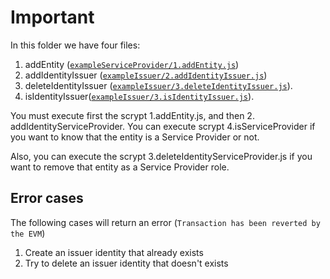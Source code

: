 # Important
In this folder we have four files:
1. addEntity ([`exampleServiceProvider/1.addEntity.js`](1.addEntity.js))
2. addIdentityIssuer ([`exampleIssuer/2.addIdentityIssuer.js`](2.addIdentityIssuer.js)) 
3. deleteIdentityIssuer ([`exampleIssuer/3.deleteIdentityIssuer.js`](3.deleteIdentityIssuer.js)).
4. isIdentityIssuer([`exampleIssuer/3.isIdentityIssuer.js`](4.isServiceProvider.js)).

You must execute first the scrypt 1.addEntity.js, and then 2. addIdentityServiceProvider. 
You can execute scrypt 4.isServiceProvider if you want to know that the entity is a Service Provider or not.

Also, you can execute the scrypt 3.deleteIdentityServiceProvider.js if you want to remove that entity as a Service Provider role.


## Error cases
The following cases will return an error (`Transaction has been reverted by the EVM`)
1. Create an issuer identity that already exists
2. Try to delete an issuer identity that doesn't exists



